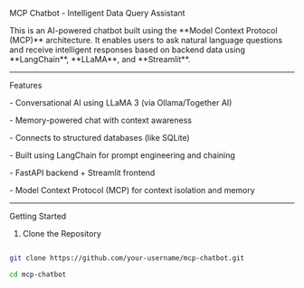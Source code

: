 MCP Chatbot - Intelligent Data Query Assistant



This is an AI-powered chatbot built using the \*\*Model Context Protocol (MCP)\*\* architecture. It enables users to ask natural language questions and receive intelligent responses based on backend data using \*\*LangChain\*\*, \*\*LLaMA\*\*, and \*\*Streamlit\*\*.



---



Features



\- Conversational AI using LLaMA 3 (via Ollama/Together AI)

\- Memory-powered chat with context awareness

\- Connects to structured databases (like SQLite)

\- Built using LangChain for prompt engineering and chaining

\- FastAPI backend + Streamlit frontend

\- Model Context Protocol (MCP) for context isolation and memory



---



Getting Started



1. Clone the Repository

```bash

git clone https://github.com/your-username/mcp-chatbot.git

cd mcp-chatbot



